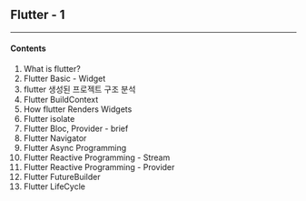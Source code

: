 <h2>Flutter - 1</h2>

<hr>

<h4>Contents</h4>

1. What is flutter?
2. Flutter Basic - Widget
3. flutter 생성된 프로젝트 구조 분석
4. Flutter BuildContext
5. How flutter Renders Widgets
6. Flutter isolate
7. Flutter Bloc, Provider - brief
8. Flutter Navigator
9. Flutter Async Programming
10. Flutter Reactive Programming - Stream
11. Flutter Reactive Programming - Provider
12. Flutter FutureBuilder
13. Flutter LifeCycle